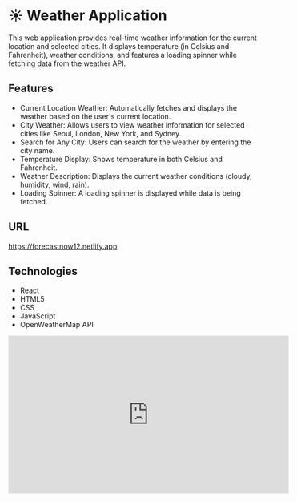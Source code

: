 # ☀️ Weather Application
This web application provides real-time weather information for the current location and selected cities. It displays temperature (in Celsius and Fahrenheit), weather conditions, and features a loading spinner while fetching data from the weather API.

## Features
* Current Location Weather: Automatically fetches and displays the weather based on the user's current location.
* City Weather: Allows users to view weather information for selected cities like Seoul, London, New York, and Sydney.
* Search for Any City: Users can search for the weather by entering the city name.
* Temperature Display: Shows temperature in both Celsius and Fahrenheit.
* Weather Description: Displays the current weather conditions (cloudy, humidity, wind, rain).
* Loading Spinner: A loading spinner is displayed while data is being fetched.
 
## URL
https://forecastnow12.netlify.app

## Technologies
* React
* HTML5
* CSS
* JavaScript
* OpenWeatherMap API

<iframe width="560" height="315" src="https://www.youtube.com/embed/RPFzWB2nTxc?si=W9HrUgCsWsilazpd" title="YouTube video player" frameborder="0" allow="accelerometer; autoplay; clipboard-write; encrypted-media; gyroscope; picture-in-picture; web-share" referrerpolicy="strict-origin-when-cross-origin" allowfullscreen></iframe>

